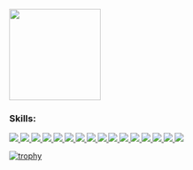 

<p >
  <a >
    <img src="https://github-readme-stats.vercel.app/api?username=ZACHSTRIVES&show_icons=true&hide_border=true&bg_color=000&text_color=FFF" height="165">
  </a>
  <br>
</p>
<h3 > Skills: </h1>

<p >
  <a href="https://www.javascript.com/">
    <img src="https://img.shields.io/badge/JavaScript-323330?style=for-the-badge&logo=javascript&logoColor=F7DF1E">
  </a>
    <a href="https://html.com/">
    <img src="https://img.shields.io/badge/HTML-E34F26?style=for-the-badge&logo=HTML5&logoColor=white">
  </a>
    <a href="https://www.w3schools.com/css/">
    <img src="https://img.shields.io/badge/CSS-1572B6?style=for-the-badge&logo=CSS3&logoColor=white">
  </a>
  <a href="https://www.sqlite.org/index.html">
    <img src="https://img.shields.io/badge/python-2e4c6d?&style=for-the-badge&logo=python&logoColor=white">
  </a>
  <a href="https://www.sqlite.org/index.html">
    <img src="https://img.shields.io/badge/java-bac4c2?&style=for-the-badge&logo=java&logoColor=black">
  </a>
    <a href="https://nodejs.org/en/">
    <img src="https://img.shields.io/badge/NODE.JS-339933?style=for-the-badge&logo=Node.js&logoColor=white">
  </a>
    <a href="https://www.json.org/json-en.html">
    <img src="https://img.shields.io/badge/JSON-000000?style=for-the-badge&logo=JSON&logoColor=white">
  </a>
  <a href="https://expressjs.com/">
    <img src="https://img.shields.io/badge/express-FF9800?&style=for-the-badge&logo=express&logoColor=white">
  </a>
  <a href="https://flask.palletsprojects.com/en/1.1.x/">
    <img src="https://img.shields.io/badge/flask-007ACC?&style=for-the-badge&logo=flask&logoColor=white">
  </a>
  <a href="https://mongodb.com">
    <img src="https://img.shields.io/badge/mongodb-4285F4?&style=for-the-badge&logo=mongodb&logoColor=white">
  </a>
  <a href="https://git-scm.com/">
    <img src="https://img.shields.io/badge/git-F05032?&style=for-the-badge&logo=git&logoColor=white">
  </a>
  <a href="https://reactjs.org/">
    <img src="https://img.shields.io/badge/react-61DAFB?&style=for-the-badge&logo=react&logoColor=121212">
  </a>
  <a href="https://www.mysql.com/">
    <img src="https://img.shields.io/badge/mysql-003B57?&style=for-the-badge&logo=mysql&logoColor=white">
  </a>
  <a href="https://wx.qq.com/">
    <img src="https://img.shields.io/badge/%E5%BE%AE%E4%BF%A1%E5%B0%8F%E7%A8%8B%E5%BA%8F-1AAD19?&style=for-the-badge&logo=wechat&logoColor=white">
  </a>
  <a href="https://bootcss.com/">
    <img src="https://img.shields.io/badge/bootstrap-55407b?&style=for-the-badge&logo=bootstrap&logoColor=white">
  </a>
   <a href="https://wx.qq.com/">
    <img src="https://img.shields.io/badge/socket.io-D3D3D3?&style=for-the-badge&logo=socket.io&logoColor=black">
  </a>
  
</p>

[![trophy](https://github-profile-trophy.vercel.app/?username=ZACHSTRIVES&row=2&column=3)](https://github.com/ryo-ma/github-profile-trophy)
